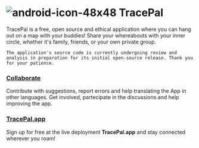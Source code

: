 # ![android-icon-48x48](https://github.com/bonafide-ngo/tracepal/assets/134528581/fc62db77-7e14-4ec3-8c52-c4961ad77bd6) TracePal

TracePal is a free, open source and ethical application where you can hang out on a map with your buddies! Share your whereabouts with your inner circle, whether it's family, friends, or your own private group.

`The application's source code is currently undergoing review and analysis in preparation for its initial open-source release. Thank you for your patience.`

### [Collaborate](https://github.com/bonafide-ngo/tracepal/issues)
Contribute with suggestions, report errors and help translating the App in other languages. Get involved, partecipate in the discussions and help improving the app.

### [TracePal.app](https://tracepal.app)
Sign up for free at the live deployment **TracePal.app** and stay connected wherever you roam!

